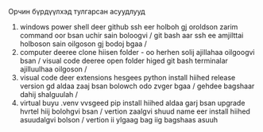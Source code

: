 Орчин бүрдүүлхэд тулгарсан асуудлууд

1. windows power shell deer github ssh eer holboh gj oroldson zarim command oor bsan uchir sain boloogvi
   / git bash aar ssh ee amjilttai holboson sain oilgoson gj bodoj bgaa /
2. computer deeree clone hiisen folder - oo herhen solij ajillahaa oilgoogvi bsan
   / visual code deeree open folder higed git bash terminalar ajilluulhaa oilgoson /
3. visual code deer extensions hesgees python install hiihed release version gd aldaa zaaj bsan bolowch odo zvger bgaa
   / gehdee bagshaar dahij shalguulah /
4. virtual buyu .venv vvsgeed pip install hiihed aldaa garj bsan upgrade hvrtel hiij bolohgvi bsan
   / vertion zaalgvi shuud name eer install hiihed asuudalgvi bolson / vertion ii ylgaag bag iig bagshaas asuuh
